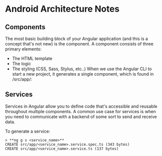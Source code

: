 # Android Architecture Notes

## Components
The most basic building block of your Angular application (and this is a concept that's not new) is the component. A component consists of three primary elements:

* The HTML template
* The logic
* The styling (CSS, Sass, Stylus, etc..)
When we use the Angular CLI to start a new project, it generates a single component, which is found in /src/app/:

## Services
Services in Angular allow you to define code that's accessible and reusable throughout multiple components. A common use case for services is when you need to communicate with a backend of some sort to send and receive data.

To generate a service:

```
> **ng g s <service_name>**
CREATE src/app/<service_name>.service.spec.ts (343 bytes)
CREATE src/app/<service_name>.service.ts (137 bytes)
```

